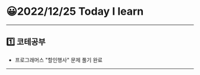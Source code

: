 # 😀2022/12/25 Today I learn
-------------------------
## 1️⃣ 코테공부
  * 프로그래머스 "할인행사" 문제 풀기 완료
-------------------------
